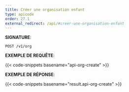 ```yaml
---
title: Créer une organisation enfant
type: apicode
order: 27.1
external_redirect: /api/#creer-une-organisation-enfant
---
```


**SIGNATURE**:

`POST /v1/org`

**EXEMPLE DE REQUÊTE**:

{{< code-snippets basename="api-org-create" >}}

**EXEMPLE DE RÉPONSE**:

{{< code-snippets basename="result.api-org-create" >}}

